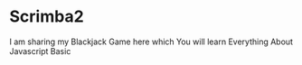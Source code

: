 # Scrimba2
I am sharing my Blackjack Game here which You will learn Everything About Javascript Basic
